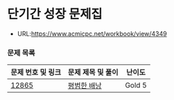 # 단기간 성장 문제집

- URL:https://www.acmicpc.net/workbook/view/4349

### 문제 목록

| 문제 번호 및 링크 | 문제 제목 및 풀이                | 난이도    |
|------------|---------------------------| ------ |
| [12865](https://www.acmicpc.net/problem/12865)  | [평범한 배낭](./평범한_배낭_12865/) | Gold 5 |
